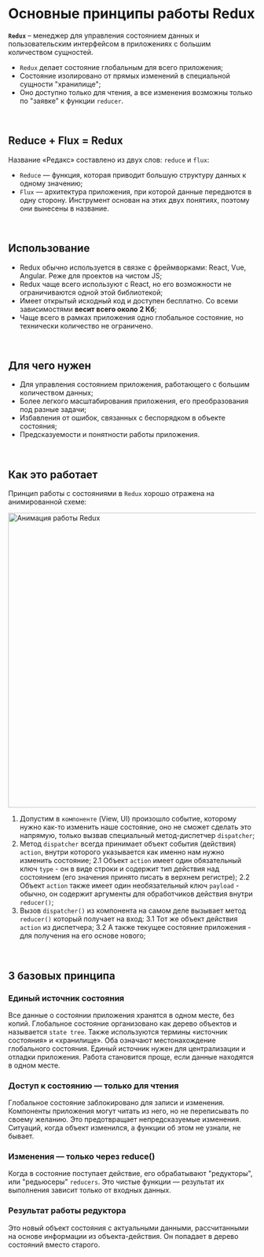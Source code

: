 # Основные принципы работы Redux

__`Redux`__ – менеджер для управления состоянием данных и пользовательским интерфейсом в приложениях с большим количеством сущностей.

* `Redux` делает состояние глобальным для всего приложения;
* Состояние изолировано от прямых изменений в специальной сущности "хранилище";
* Оно доступно только для чтения, а все изменения возможны только по "заявке" к функции `reducer`.

<br>

## Reduce + Flux = Redux
Название «Редакс» составлено из двух слов: `reduce` и `flux`:
* `Reduce` — функция, которая приводит большую структуру данных к одному значению;
* `Flux` — архитектура приложения, при которой данные передаются в одну сторону.
Инструмент основан на этих двух понятиях, поэтому они вынесены в название.

<br>

## Использование
* Redux обычно используется в связке с фреймворками: React, Vue, Angular. Реже для проектов на чистом JS;
* Redux чаще всего используют с React, но его возможности не ограничиваются одной этой библиотекой;
* Имеет открытый исходный код и доступен бесплатно. Со всеми зависимостями __весит всего около 2 Кб__;
* Чаще всего в рамках приложения одно глобальное состояние, но технически количество не ограничено.

<br>

## Для чего нужен
* Для управления состоянием приложения, работающего с большим количеством данных;
* Более легкого масштабирования приложения, его преобразования под разные задачи;
* Избавления от ошибок, связанных с беспорядком в объекте состояния;
* Предсказуемости и понятности работы приложения.

<br>

## Как это работает
Принцип работы с состояниями в `Redux` хорошо отражена на анимированной схеме:

<img title="Анимация работы Redux" alt="Анимация работы Redux" width="600" src="https://redux.js.org/assets/images/ReduxDataFlowDiagram-49fa8c3968371d9ef6f2a1486bd40a26.gif">

1. Допустим в `компоненте` (View, UI) произошло событие, которому нужно как-то изменить наше состояние, оно не сможет сделать это напрямую, только вызвав специальный метод-диспетчер `dispatcher`;
2. Метод `dispatcher` всегда принимает объект события (действия) `action`, внутри которого указывается как именно нам нужно изменить состояние;
  2.1 Объект `action` имеет один обязательный ключ `type` - он в виде строки и содержит тип действия над состоянием (его значения принято писать в верхнем регистре);
  2.2 Объект `action` также имеет один необязательный ключ `payload` - обычно, он содержит аргументы для обработчиков действия внутри `reducer()`;
3. Вызов `dispatcher()` из компонента на самом деле вызывает метод `reducer()` который получает на вход:
  3.1 Тот же объект действия `action` из диспетчера;
  3.2 А также текущее состояние приложения - для получения на его основе нового;
  
<br>

## 3 базовых принципа

### Единый источник состояния
Все данные о состоянии приложения хранятся в одном месте, без копий. Глобальное состояние организовано как дерево объектов и называется `state tree`. Также используются термины «источник состояния» и «хранилище». Оба означают местонахождение глобального состояния. Единый источник нужен для централизации и отладки приложения. Работа становится проще, если данные находятся в одном месте.

### Доступ к состоянию — только для чтения
Глобальное состояние заблокировано для записи и изменения. Компоненты приложения могут читать из него, но не переписывать по своему желанию. Это предотвращает непредсказуемые изменения. Ситуаций, когда объект изменился, а функции об этом не узнали, не бывает.

### Изменения — только через reduce()
Когда в состояние поступает действие, его обрабатывают "редукторы", или "редьюсеры" `reducers`. Это чистые функции — результат их выполнения зависит только от входных данных.

### Результат работы редуктора
Это новый объект состояния с актуальными данными, рассчитанными на основе информации из объекта-действия. Он попадает в дерево состояний вместо старого.
